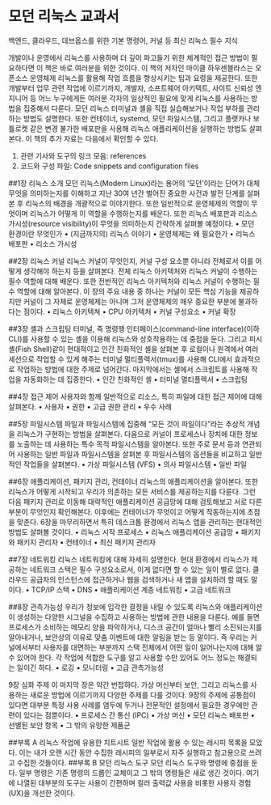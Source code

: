 # 모던 리눅스 교과서
백엔드, 클라우드, 데브옵스를 위한 기본 명령어, 커널 등 최신 리눅스 필수 지식

개발이나 운영에서 리눅스를 사용하며 더 깊이 파고들기 위한 체계적인 접근 방법이 필요하다면 이 책은 바로 여러분을 위한 것이다. 이 책의 저자인 마이클 하우센블라스는 오픈소스 운영체제 리눅스를 활용해 작업 흐름을 향상시키는 팁과 요령을 제공한다. 또한 개발부터 업무 관련 작업에 이르기까지, 개발자, 소프트웨어 아키텍트, 사이트 신뢰성 엔지니어 등 어느 누구에게든 여러분 각자의 일상적인 필요에 맞게 리눅스를 사용하는 방법을 집중해서 다룬다. 모던 리눅스 터미널과 셸을 직접 실습해보거나 작업 부하를 관리하는 방법도 설명한다. 또한 컨테이너, systemd, 모던 파일시스템, 그리고 플랫카나 보틀로켓 같은 변경 불가한 배포판을 사용해 리눅스 애플리케이션을 실행하는 방법도 살펴본다.
이 책의 추가 자료는 다음에서 확인할 수 있다.
1.	관련 기사와 도구의 링크 모음:  references 
2.	코드와 구성 파일: Code snippets and configuration files 

##1장 리눅스 소개
모던 리눅스(Modern Linux)라는 용어의 ‘모던’이라는 단어가 대체 무엇을 의미하는지를 이해하고 지난 30여 년간 벌어진 중요한 사건과 발전 단계를 살펴본 후 리눅스의 배경을 개괄적으로 이야기한다. 또한 일반적으로 운영체제의 역할이 무엇이며 리눅스가 어떻게 이 역할을 수행하는지를 배운다. 또한 리눅스 배포판과 리소스 가시성(resource visibility)이 무엇을 의미하는지 간략하게 살펴볼 예정이다.
• 모던 환경이란 무엇인가
• (지금까지의) 리눅스 이야기
• 운영체제는 왜 필요한가
• 리눅스 배포판
• 리소스 가시성

##2장 리눅스 커널
리눅스 커널이 무엇인지, 커널 구성 요소뿐 아니라 전체로서 이를 어떻게 생각해야 하는지 등을 살펴본다. 전체 리눅스 아키텍처와 리눅스 커널이 수행하는 필수 역할에 대해 배운다. 또한 전반적인 리눅스 아키텍처와 리눅스 커널이 수행하는 필수 역할에 대해 알아본다. 이 장의 주요 내용 중 하나는 커널이 모든 핵심 기능을 제공하지만 커널이 그 자체로 운영체제는 아니며 그저 운영체제의 매우 중요한 부분에 불과하다는 점이다. 
•	리눅스 아키텍쳐
•	CPU 아키텍처
•	커널 구성요소
•	커널 확장

##3장 셸과 스크립팅
터미널, 즉 명령행 인터페이스(command-line interface)(이하 CLI)를 사용할 수 있는 셸을 이용해 리눅스와 상호작용하는 데 중점을 둔다. 그리고 피시 셸(Fish Shell)같이 현대적이고 인간 친화적인 셸을 살펴본 후 로컬이나 원격에서 여러 세션으로 작업할 수 있게 해주는 터미널 멀티플렉서(tmux)를 사용해 CLI에서 효과적으로 작업하는 방법에 대한 주제로 넘어간다. 마지막에서는 셸에서 스크립트를 사용해 작업을 자동화하는 데 집중한다.
•	인간 친화적인 셸
•	터미널 멀티플렉서
•	스크립팅

##4장 접근 제어
사용자와 함께 일반적으로 리소스, 특히 파일에 대한 접근 제어에 대해 살펴본다.
•	사용자
•	권한
•	고급 권한 관리
•	우수 사례

##5장 파일시스템
파일과 파일시스템에 집중해 “모든 것이 파일이다”라는 추상적 개념을 리눅스가 구현하는 방법을 살펴본다. 다음으로 커널이 프로세스나 장치에 대한 정보를 노출하는 데 사용하는 특수 목적 파일시스템을 알아본다. 또한 주로 문서 등과 연관되어 사용하는 일반 파일과 파일시스템을 살펴본 후 파일시스템의 옵션들을 비교하고 일반적인 작업들을 살펴본다.
•	가상 파일시스템 (VFS)
•	의사 파일시스템
•	일반 파일

##6장 애플리케이션, 패키지 관리, 컨테이너
리눅스의 애플리케이션을 알아본다. 또한 리눅스가 어떻게 시작되고 우리가 의존하는 모든 서비스를 제공하는지를 다룬다. 그런 다음 패키지 관리로 이동해 대략적인 애플리케이션 공급망에 대해 검토해보고 서로 다른 부분이 무엇인지 확인해본다. 이후에는 컨테이너가 무엇이고 어떻게 작동하는지에 초점을 맞춘다. 6장을 마무리하면서 특히 데스크톱 환경에서 리눅스 앱을 관리하는 현대적인 방법도 살펴볼 것이다.
•	리눅스 시작 프로세스
•	리눅스 애플리케이션 공급망
•	패키지와 패키지 관리자
•	컨테이너
•	최신 패키지 관리자

##7장 네트워킹
리눅스 네트워킹에 대해 자세히 설명한다. 현대 환경에서 리눅스가 제공하는 네트워크 스택은 필수 구성요소로서, 이게 없다면 할 수 있는 일이 별로 없다. 클라우드 공급자의 인스턴스에 접근하거나 웹을 검색하거나 새 앱을 설치하려 할 때도 말이다.
•	TCP/IP 스택
•	DNS
•	애플리케이션 계층 네트워킹
•	고급 네트워크

##8장 관측가능성
우리가 정보에 입각한 결정을 내릴 수 있도록 리눅스와 애플리케이션이 생성하는 다양한 시그널을 수집하고 사용하는 방법에 관한 내용을 다룬다. 예를 들면 프로세스가 소비하는 메모리 양을 파악하거나, 디스크 공간이 얼마나 빨리 소진되는지를 알아내거나, 보안상의 이유로 맞춤 이벤트에 대한 알림을 받는 등 말이다. 즉 우리는 커널에서부터 사용자를 대면하는 부분까지 스택 전체에서 어떤 일이 일어나는지에 대해 알 수 있어야 한다. 각 작업에 적합한 도구를 알고 사용할 수만 있어도 어느 정도는 해결되는 일이긴 하다.
•	로깅
•	모니터링
•	고급 관측가능성

9장 심화 주제
이 마지막 장은 약간 번잡하다. 가상 머신부터 보안, 그리고 리눅스를 사용하는 새로운 방법에 이르기까지 다양한 주제를 다룰 것이다. 9장의 주제에 공통점이 있다면 대부분 특정 사용 사례를 염두에 두거나 전문적인 설정에서 필요한 경우에만 관련이 있다는 점뿐이다.
•	프로세스 간 통신 (IPC)
•	가상 머신
•	모던 리눅스 배포판
•	선별된 보안 항목
•	그 밖의 유망한 제품군

##부록 A 리눅스 작업에 유용한 치트시트
일반 작업에 활용 수 있는 레시피 목록을 모았다. 이는 내가 오랜 시간 동안 수집한 레시피의 일부로서 자주 실행하고 참고용으로 쓰려고 수집한 것들이다.
##부록 B 모던 리눅스 도구
모던 리눅스 도구와 명령에 중점을 둔다. 일부 명령은 기존 명령의 드롭인 교체이고 그 밖의 명령들은 새로 생긴 것이다. 여기에 나열된 대부분의 도구는 사용이 간편하며 컬러 출력값 사용을 비롯한 사용자 경험(UX)을 개선한 것이다.
